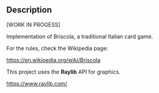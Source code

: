 ## Description
[WORK IN PROGESS]

Implementation of Briscola, a traditional Italian card game.

For the rules, check the Wikipedia page:

https://en.wikipedia.org/wiki/Briscola

This project uses the **Raylib** API for graphics.

https://www.raylib.com/
